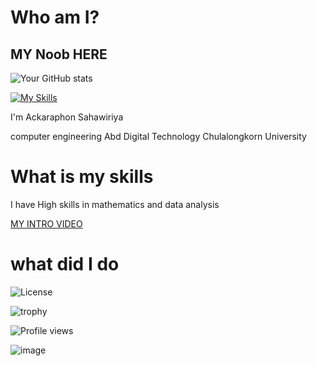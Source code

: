 # Who am I?

## MY Noob HERE
![Your GitHub stats](https://github-readme-stats.vercel.app/api?username=Ackaraphon1928&show_icons=true)


[![My Skills](https://skillicons.dev/icons?i=java,cpp,python,html,css,js&theme=light)](https://skillicons.dev)

I'm Ackaraphon Sahawiriya

computer engineering Abd Digital Technology Chulalongkorn University

# What is my skills

I have High skills in mathematics and data analysis 

[MY INTRO VIDEO](https://www.youtube.com/watch?v=dQw4w9WgXcQ)
# what did I do 

![License](https://img.shields.io/github/license/Ackaraphon1928/yourRepoName)

![trophy](https://github-profile-trophy.vercel.app/?username=Ackaraphon1928)


![Profile views](https://komarev.com/ghpvc/?username=Ackaraphon)

![image](https://cdn.britannica.com/36/234736-050-4AC5B6D5/Scottish-fold-cat.jpg)
